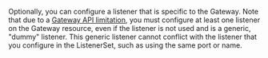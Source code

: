 Optionally, you can configure a listener that is specific to the Gateway. Note that due to a [Gateway API limitation](https://gateway-api.sigs.k8s.io/geps/gep-1713/#gateway-changes), you must configure at least one listener on the Gateway resource, even if the listener is not used and is a generic, "dummy" listener. This generic listener cannot conflict with the listener that you configure in the ListenerSet, such as using the same port or name.